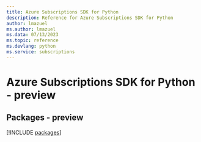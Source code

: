 ```yaml
---
title: Azure Subscriptions SDK for Python
description: Reference for Azure Subscriptions SDK for Python
author: lmazuel
ms.author: lmazuel
ms.data: 07/13/2023
ms.topic: reference
ms.devlang: python
ms.service: subscriptions
---
```

# Azure Subscriptions SDK for Python - preview
## Packages - preview
[!INCLUDE [packages](subscriptions-index.md)]